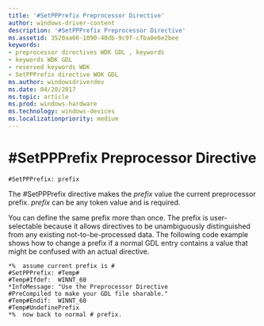 ```yaml
---
title: '#SetPPPrefix Preprocessor Directive'
author: windows-driver-content
description: '#SetPPPrefix Preprocessor Directive'
ms.assetid: 3520aa66-1090-40db-9c9f-cfba0e6e2bee
keywords:
- preprocessor directives WDK GDL , keywords
- keywords WDK GDL
- reserved keywords WDK
- SetPPPrefix directive WDK GDL
ms.author: windowsdriverdev
ms.date: 04/20/2017
ms.topic: article
ms.prod: windows-hardware
ms.technology: windows-devices
ms.localizationpriority: medium
---
```


# \#SetPPPrefix Preprocessor Directive


```
#SetPPPrefix: prefix
```

The \#SetPPPrefix directive makes the *prefix* value the current preprocessor prefix. *prefix* can be any token value and is required.

You can define the same prefix more than once. The prefix is user-selectable because it allows directives to be unambiguously distinguished from any existing not-to-be-processed data. The following code example shows how to change a prefix if a normal GDL entry contains a value that might be confused with an actual directive.

```
*%  assume current prefix is #
#SetPPPrefix: #Temp#
#Temp#Ifdef:  WINNT_60
*InfoMessage: "Use the Preprocessor Directive
#PreCompiled to make your GDL file sharable."
#Temp#Endif:  WINNT_60
#Temp#UndefinePrefix
*%  now back to normal # prefix.
```

 

 




